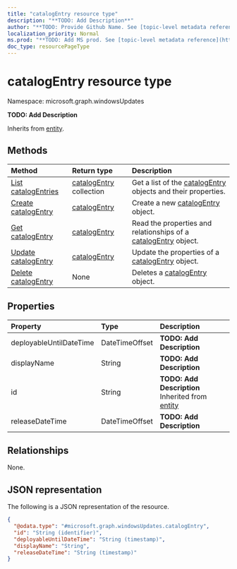 ```yaml
---
title: "catalogEntry resource type"
description: "**TODO: Add Description**"
author: "**TODO: Provide Github Name. See [topic-level metadata reference](https://msgo.azurewebsites.net/add/document/guidelines/metadata.html#topic-level-metadata)**"
localization_priority: Normal
ms.prod: "**TODO: Add MS prod. See [topic-level metadata reference](https://msgo.azurewebsites.net/add/document/guidelines/metadata.html#topic-level-metadata)**"
doc_type: resourcePageType
---
```


# catalogEntry resource type

Namespace: microsoft.graph.windowsUpdates



**TODO: Add Description**


Inherits from [entity](../resources/entity.md).

## Methods
|Method|Return type|Description|
|:---|:---|:---|
|[List catalogEntries](../api/catalogentry-list.md)|[catalogEntry](../resources/windowsupdates-catalogentry.md) collection|Get a list of the [catalogEntry](../resources/catalogentry.md) objects and their properties.|
|[Create catalogEntry](../api/windowsupdates-catalogentry-create.md)|[catalogEntry](../resources/windowsupdates-catalogentry.md)|Create a new [catalogEntry](../resources/windowsupdates-catalogentry.md) object.|
|[Get catalogEntry](../api/windowsupdates-catalogentry-get.md)|[catalogEntry](../resources/windowsupdates-catalogentry.md)|Read the properties and relationships of a [catalogEntry](../resources/windowsupdates-catalogentry.md) object.|
|[Update catalogEntry](../api/windowsupdates-catalogentry-update.md)|[catalogEntry](../resources/windowsupdates-catalogentry.md)|Update the properties of a [catalogEntry](../resources/windowsupdates-catalogentry.md) object.|
|[Delete catalogEntry](../api/windowsupdates-catalogentry-delete.md)|None|Deletes a [catalogEntry](../resources/windowsupdates-catalogentry.md) object.|

## Properties
|Property|Type|Description|
|:---|:---|:---|
|deployableUntilDateTime|DateTimeOffset|**TODO: Add Description**|
|displayName|String|**TODO: Add Description**|
|id|String|**TODO: Add Description** Inherited from [entity](../resources/windowsupdates-entity.md)|
|releaseDateTime|DateTimeOffset|**TODO: Add Description**|

## Relationships
None.

## JSON representation
The following is a JSON representation of the resource.
<!-- {
  "blockType": "resource",
  "keyProperty": "id",
  "@odata.type": "microsoft.graph.windowsUpdates.catalogEntry",
  "baseType": "microsoft.graph.entity",
  "openType": false
}
-->
``` json
{
  "@odata.type": "#microsoft.graph.windowsUpdates.catalogEntry",
  "id": "String (identifier)",
  "deployableUntilDateTime": "String (timestamp)",
  "displayName": "String",
  "releaseDateTime": "String (timestamp)"
}
```

